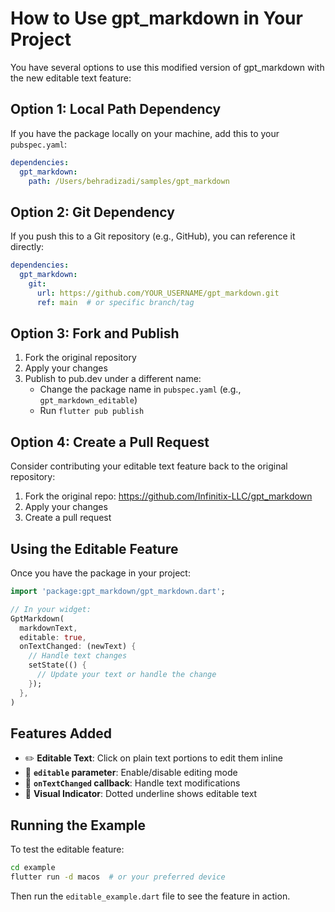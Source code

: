 # How to Use gpt_markdown in Your Project

You have several options to use this modified version of gpt_markdown with the new editable text feature:

## Option 1: Local Path Dependency

If you have the package locally on your machine, add this to your `pubspec.yaml`:

```yaml
dependencies:
  gpt_markdown:
    path: /Users/behradizadi/samples/gpt_markdown
```

## Option 2: Git Dependency

If you push this to a Git repository (e.g., GitHub), you can reference it directly:

```yaml
dependencies:
  gpt_markdown:
    git:
      url: https://github.com/YOUR_USERNAME/gpt_markdown.git
      ref: main  # or specific branch/tag
```

## Option 3: Fork and Publish

1. Fork the original repository
2. Apply your changes
3. Publish to pub.dev under a different name:
   - Change the package name in `pubspec.yaml` (e.g., `gpt_markdown_editable`)
   - Run `flutter pub publish`

## Option 4: Create a Pull Request

Consider contributing your editable text feature back to the original repository:
1. Fork the original repo: https://github.com/Infinitix-LLC/gpt_markdown
2. Apply your changes
3. Create a pull request

## Using the Editable Feature

Once you have the package in your project:

```dart
import 'package:gpt_markdown/gpt_markdown.dart';

// In your widget:
GptMarkdown(
  markdownText,
  editable: true,
  onTextChanged: (newText) {
    // Handle text changes
    setState(() {
      // Update your text or handle the change
    });
  },
)
```

## Features Added

- ✏️ **Editable Text**: Click on plain text portions to edit them inline
- 🎯 **`editable` parameter**: Enable/disable editing mode
- 📝 **`onTextChanged` callback**: Handle text modifications
- 🎨 **Visual Indicator**: Dotted underline shows editable text

## Running the Example

To test the editable feature:

```bash
cd example
flutter run -d macos  # or your preferred device
```

Then run the `editable_example.dart` file to see the feature in action.